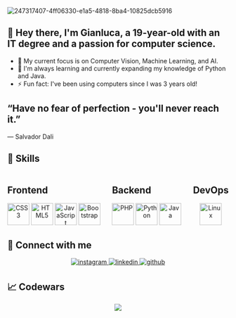 ![247317407-4ff06330-e1a5-4818-8ba4-10825dcb5916](https://github.com/Gianlz/Gianlz/assets/67298422/22c1eaa0-4244-427c-b96f-04b8a1dbd6fc)


## 👋 Hey there, I'm Gianluca, a 19-year-old with an IT degree and a passion for computer science.
- 🔭 My current focus is on Computer Vision, Machine Learning, and AI.
- 🌱 I'm always learning and currently expanding my knowledge of Python and Java.
- ⚡ Fun fact: I've been using computers since I was 3 years old!

## “Have no fear of perfection - you'll never reach it.”
― Salvador Dali
## 🔧 Skills
<div style="display:flex; justify-content:space-between">
  <div>
    <h2>Frontend</h2>
    <div align="center">
      <img src="https://profilinator.rishav.dev/skills-assets/css3-original-wordmark.svg" alt="CSS3" height="50" />
      <img src="https://profilinator.rishav.dev/skills-assets/html5-original-wordmark.svg" alt="HTML5" height="50" />
      <img src="https://profilinator.rishav.dev/skills-assets/javascript-original.svg" alt="JavaScript" height="50" />
      <img src="https://profilinator.rishav.dev/skills-assets/bootstrap-plain.svg" alt="Bootstrap" height="50" />
    </div>
  </div>

  <div>
    <h2>Backend</h2>
    <div align="center">
      <img src="https://profilinator.rishav.dev/skills-assets/php-original.svg" alt="PHP" height="50" />
      <img src="https://camo.githubusercontent.com/e9306bcaa5457a3bb58aa38c9f2fb71e856479bd7a3726204ca07412e45f667f/68747470733a2f2f7777772e766563746f726c6f676f2e7a6f6e652f6c6f676f732f707974686f6e2f707974686f6e2d69636f6e2e737667" alt="Python" height="50" />
      <img src="https://profilinator.rishav.dev/skills-assets/java-original-wordmark.svg" alt="Java" height="50" />
    </div>
  </div>

  <div>
    <h2>DevOps</h2>
    <div align="center">
      <img src="https://profilinator.rishav.dev/skills-assets/linux-original.svg" alt="Linux" height="50" />
    </div>
  </div>
</div>

## 🤝 Connect with me

<div align="center">
  <a href="https://instagram.com/GIANLUCA_SFX" target="_blank">
    <img src="https://img.shields.io/badge/instagram-%23000000.svg?&style=for-the-badge&logo=instagram&logoColor=white" alt="instagram" style="margin-bottom: 5px;" />
  </a>
  <a href="https://linkedin.com/in/gianlucazugno" target="_blank">
    <img src="https://img.shields.io/badge/linkedin-%231E77B5.svg?&style=for-the-badge&logo=linkedin&logoColor=white" alt="linkedin" style="margin-bottom: 5px;" />
  </a>
  <a href="https://github.com/gianlz" target="_blank">
    <img src="https://img.shields.io/badge/github-%2324292e.svg?&style=for-the-badge&logo=github&logoColor=white" alt="github" style="margin-bottom: 5px;" />
  </a>  
</div>

## 📈 Codewars

<div align="center">
  <div>
    <img src="https://github.r2v.ch/codewars?user=Gianlz&name=true&top_languages=true" />
  </div>
</div>



